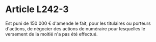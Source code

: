 # Article L242-3

Est puni de 150 000 € d'amende le fait, pour les titulaires ou porteurs d'actions, de négocier des actions de numéraire pour lesquelles le versement de la moitié n'a pas été effectué.
